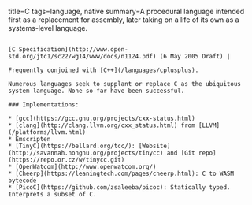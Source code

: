 title=C
tags=language, native
summary=A procedural language intended first as a replacement for assembly, later taking on a life of its own as a systems-level language.
~~~~~~

[C Specification](http://www.open-std.org/jtc1/sc22/wg14/www/docs/n1124.pdf) (6 May 2005 Draft) | 

Frequently conjoined with [C++](/languages/cplusplus).

Numerous languages seek to supplant or replace C as the ubiquitous system language. None so far have been successful.

### Implementations:

* [gcc](https://gcc.gnu.org/projects/cxx-status.html)
* [clang](http://clang.llvm.org/cxx_status.html) from [LLVM](/platforms/llvm.html)
* Emscripten
* [TinyC](https://bellard.org/tcc/): [Website](http://savannah.nongnu.org/projects/tinycc) and [Git repo](https://repo.or.cz/w/tinycc.git)
* [OpenWatcom](http://www.openwatcom.org/)
* [Cheerp](https://leaningtech.com/pages/cheerp.html): C to WASM bytecode
* [PicoC](https://github.com/zsaleeba/picoc): Statically typed. Interprets a subset of C.

